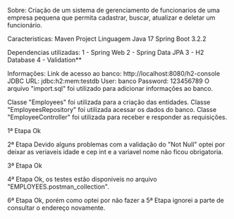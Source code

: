 Sobre:
Criação de um sistema de gerenciamento de funcionarios de uma empresa pequena que permita cadastrar, buscar, atualizar e deletar um funcionário.

Caracteristicas:
Maven Project
Linguagem Java 17
Spring Boot 3.2.2

Dependencias utilizadas:
1 - Spring Web
2 - Spring Data JPA
3 - H2 Database
4 - Validation**

Informações:
Link de acesso ao banco: http://localhost:8080/h2-console
JDBC URL: jdbc:h2:mem:testdb
User: banco
Password: 123456789
O arquivo "import.sql" foi utilizado para adicionar informações ao banco.

Classe "Employees" foi utilizada para a criação das entidades.
Classe "EmployeesRepository" foi utilizada acessar os dados do banco.
Classe "EmployeeController" foi utilizada para receber e responder as requisições.

1ª Etapa
Ok

2ª Etapa
Devido alguns problemas com a validação do "Not Null" optei por deixar as veriaveis idade e cep int e a variavel nome não ficou obrigatoria.

3ª Etapa
Ok

4ª Etapa
Ok, os testes estão disponiveis no arquivo "EMPLOYEES.postman_collection".

6ª Etapa
Ok, porém como optei por não fazer a 5ª Etapa ignorei a parte de consultar o endereço novamente.
